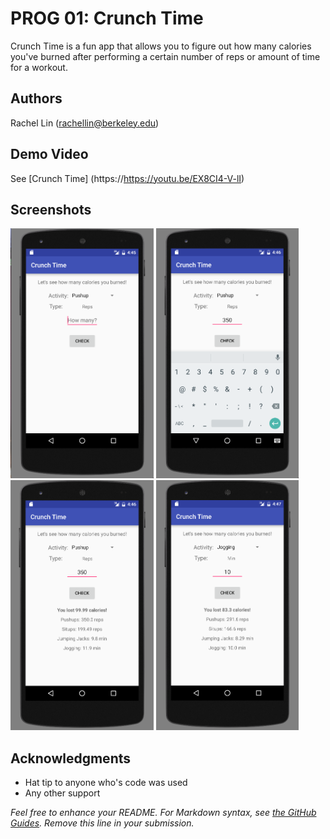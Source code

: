 # PROG 01: Crunch Time

Crunch Time is a fun app that allows you to figure out how many calories you've burned after performing a certain number of reps or amount of time for a workout.

## Authors

Rachel Lin ([rachellin@berkeley.edu](mailto:rachellin@berkeley.edu))

## Demo Video

See [Crunch Time] (https://https://youtu.be/EX8CI4-V-lI)

## Screenshots

<img src="screenshots/screen1.png" height="400" alt="Screenshot"/>
<img src="screenshots/screen2.png" height="400" alt="Screenshot"/>
<img src="screenshots/screen3.png" height="400" alt="Screenshot"/>
<img src="screenshots/screen4.png" height="400" alt="Screenshot"/>

## Acknowledgments

* Hat tip to anyone who's code was used
* Any other support

*Feel free to enhance your README. For Markdown syntax, see [the GitHub Guides](https://guides.github.com/features/mastering-markdown/). Remove this line in your submission.*
